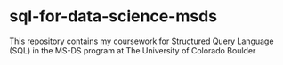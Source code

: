 # sql-for-data-science-msds
This repository contains my coursework for Structured Query Language (SQL) in the MS-DS program at The University of Colorado Boulder
